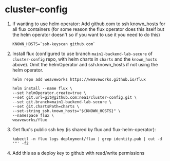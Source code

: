 # cluster-config

1. If wanting to use helm operator: Add github.com to ssh known_hosts for all flux containers (for some reason the flux operator does this itself but the helm operator doesn't so if you want to use it you need to do this)

	```
	KNOWN_HOSTS=`ssh-keyscan github.com`
	```
	
1. Install flux (configured to use branch `main1-backend-lab-secure` of `cluster-config` repo, with helm charts in `charts` and the `known_hosts` above). Omit the helmOperator and ssh.known_hosts if not using the helm operator.

	```
	helm repo add weaveworks https://weaveworks.github.io/flux
	
	helm install --name flux \
	--set helmOperator.create=true \
	--set git.url=git@github.com:nea1/cluster-config.git \
	--set git.branch=main1-backend-lab-secure \
	--set git.chartsPath=charts \
	--set-string ssh.known_hosts="${KNOWN_HOSTS}" \
	--namespace flux \
	weaveworks/flux
	```	

1. Get flux's public ssh key (is shared by flux and flux-helm-operator):

	```
	kubectl -n flux logs deployment/flux | grep identity.pub | cut -d '"' -f2
	```

1. Add this as a deploy key to github with read/write permissions

